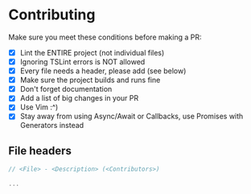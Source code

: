 # Contributing

Make sure you meet these conditions before making a PR:

- [x] Lint the ENTIRE project (not individual files)
- [x] Ignoring TSLint errors is NOT allowed
- [x] Every file needs a header, please add (see below)
- [x] Make sure the project builds and runs fine
- [x] Don't forget documentation
- [x] Add a list of big changes in your PR
- [x] Use Vim :^)
- [x] Stay away from using Async/Await or Callbacks, use Promises with Generators instead

## File headers

```typescript
// <File> - <Description> (<Contributors>)

...
```
